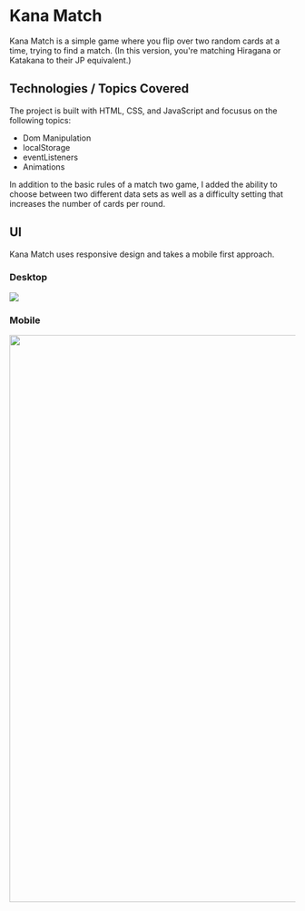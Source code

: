 # Kana Match
Kana Match is a simple game where you flip over two random cards at a time, trying to find a match. (In this version, you're matching Hiragana or Katakana to their JP equivalent.) 

## Technologies / Topics Covered
The project is built with HTML, CSS, and JavaScript and focusus on the following topics:
- Dom Manipulation
- localStorage
- eventListeners
- Animations

In addition to the basic rules of a match two game, I added the ability to choose between two different data sets as well as a difficulty setting that increases the number of cards per round.

## UI
Kana Match uses responsive design and takes a mobile first approach.
### Desktop
<img src="https://i.imgur.com/UgfFzj5.jpg"/>

### Mobile
<img src="https://i.imgur.com/aBQL8uD.jpeg" height="1000px" />
